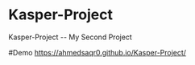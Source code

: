 # Kasper-Project
Kasper-Project    -- My Second Project

#Demo
https://ahmedsaqr0.github.io/Kasper-Project/
